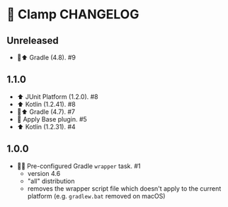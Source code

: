 # 📝 Clamp CHANGELOG

## Unreleased

- 🐘⬆️ Gradle (4.8). #9

## 1.1.0

- ⬆️ JUnit Platform (1.2.0). #8
- ⬆️ Kotlin (1.2.41). #8
- 🐘⬆️ Gradle (4.7). #7
- 🔌 Apply Base plugin. #5
- ⬆️ Kotlin (1.2.31). #4

## 1.0.0

- 🐘🎁 Pre-configured Gradle `wrapper` task. #1
   - version 4.6
   - "all" distribution
   - removes the wrapper script file which doesn't apply to the current platform (e.g. `gradlew.bat` removed on macOS)
